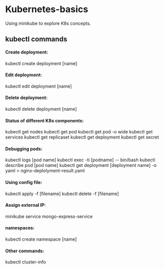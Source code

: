# Kubernetes-basics
Using minikube to explore K8s concepts. 

## kubectl commands
#### Create deployment: 
kubectl create deployment [name]

#### Edit deployment: 
kubectl edit deployment [name]

#### Delete deployment: 
kubectl delete deployment [name]

#### Status of different K8s components:
kubectl get nodes
kubectl get pod
kubectl get pod -o wide
kubectl get services
kubectl get replicaset
kubectl get deployment
kubectl get secret

#### Debugging pods:
kubectl logs [pod name]
kubectl exec -ti [podname] -- bin/bash
kubectl describe pod [pod name]
kubectl get deployment [deployment name] -o yaml > nginx-deplolyment-result.yaml

#### Using config file:
kubectl apply -f [filename]
kubectl delete -f [filename]

#### Assign external IP:
minikube service mongo-express-service

#### namespaces:
kubectl create namespace [name]

#### Other commands:
kubectl cluster-info

